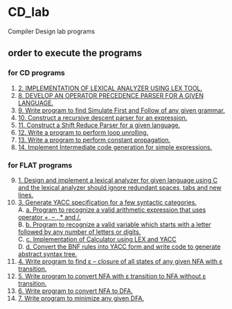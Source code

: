 # CD_lab
Compiler Design lab programs
## order to execute the programs  
 ### for CD programs
 1. [2. IMPLEMENTATION OF LEXICAL ANALYZER USING LEX TOOL.](./exp02_LexicalAnalyzer)
 2. [8. DEVELOP AN OPERATOR PRECEDENCE PARSER FOR A GIVEN LANGUAGE.](./exp08_Operator_Precedence_parser.c)
 3. [9. Write program to find Simulate First and Follow of any given grammar.](./exp09_first_follow_for_grammar.c)
 4. [10. Construct a recursive descent parser for an expression.](./exp10_Recursive_Descent_Parser.c)
 5. [11. Construct a Shift Reduce Parser for a given language.](./exp11_Shift_reduce_parser.c)
 6. [12. Write a program to perform loop unrolling.](./exp12_loop_unrolling.c)
 7. [13. Write a program to perform constant propagation.](./exp13_constant_propagation.c)
 8. [14. Implement Intermediate code generation for simple expressions.](./exp14_code_generation_expression.c)
 ### for FLAT programs
 9. [1. Design and implement a lexical analyzer for given language using C and the lexical analyzer should ignore redundant spaces, tabs and new lines. ]()
 10. [3. Generate YACC specification for a few syntactic categories.]()  
     A. [a. Program to recognize a valid arithmetic expression that uses operator +, – , * and /. ]()  
     B. [b. Program to recognize a valid variable which starts with a letter followed by any number of letters or digits. ]()  
     C. [c. Implementation of Calculator using LEX and YACC]()  
     D. [d. Convert the BNF rules into YACC form and write code to generate abstract syntax tree.]()  
 11. [4. Write program to find ε – closure of all states of any given NFA with ε transition. ]()
 12. [5. Write program to convert NFA with ε transition to NFA without ε transition. ]()
 13. [6. Write program to convert NFA to DFA.]()
 14. [7. Write program to minimize any given DFA. ]()
